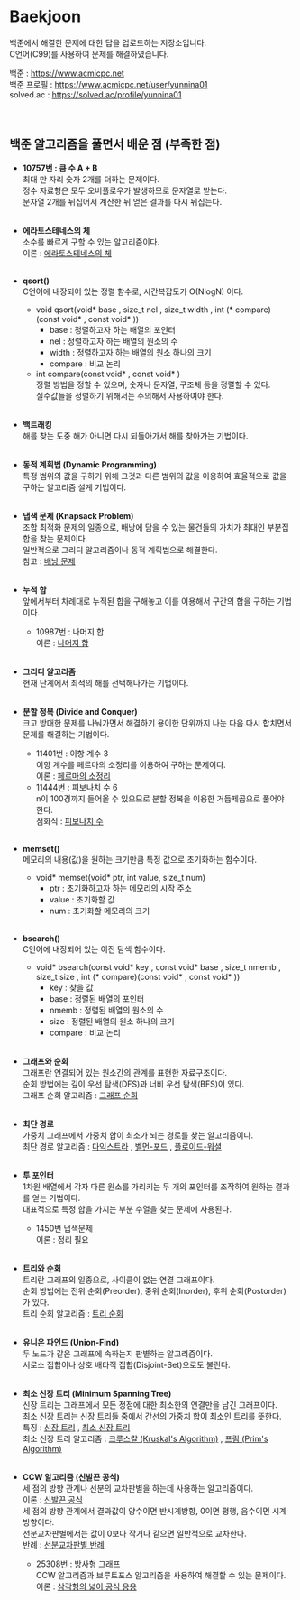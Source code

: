 # Baekjoon

백준에서 해결한 문제에 대한 답을 업로드하는 저장소입니다.  
C언어(C99)를 사용하여 문제를 해결하였습니다.  

백준 : https://www.acmicpc.net  
백준 프로필 : https://www.acmicpc.net/user/yunnina01  
solved.ac : https://solved.ac/profile/yunnina01
<br><br><br>

## 백준 알고리즘을 풀면서 배운 점 (부족한 점)

* **10757번 : 큼 수 A + B**  
최대 만 자리 숫자 2개를 더하는 문제이다.  
정수 자료형은 모두 오버플로우가 발생하므로 문자열로 받는다.  
문자열 2개를 뒤집어서 계산한 뒤 얻은 결과를 다시 뒤집는다.
<br><br>

* **에라토스테네스의 체**  
소수를 빠르게 구할 수 있는 알고리즘이다.  
이론 : [에라토스테네스의 체](https://ko.wikipedia.org/wiki/%EC%97%90%EB%9D%BC%ED%86%A0%EC%8A%A4%ED%85%8C%EB%84%A4%EC%8A%A4%EC%9D%98_%EC%B2%B4)
<br><br>

* **qsort()**  
C언어에 내장되어 있는 정렬 함수로, 시간복잡도가 O(NlogN) 이다.
  * void qsort(void* base , size_t nel , size_t width , int (* compare)(const void* , const void* ))
    * base : 정렬하고자 하는 배열의 포인터
    * nel : 정렬하고자 하는 배열의 원소의 수
    * width : 정렬하고자 하는 배열의 원소 하나의 크기
    * compare : 비교 논리
  * int compare(const void* , const void* )  
    정렬 방법을 정할 수 있으며, 숫자나 문자열, 구조체 등을 정렬할 수 있다.  
    실수값들을 정렬하기 위해서는 주의해서 사용하여야 한다.
<br><br>

* **백트래킹**  
해를 찾는 도중 해가 아니면 다시 되돌아가서 해를 찾아가는 기법이다.
<br><br>

* **동적 계획법 (Dynamic Programming)**  
특정 범위의 값을 구하기 위해 그것과 다른 범위의 값을 이용하여 효율적으로 값을 구하는 알고리즘 설계 기법이다.
<br><br>

* **냅색 문제 (Knapsack Problem)**  
조합 최적화 문제의 일종으로, 배낭에 담을 수 있는 물건들의 가치가 최대인 부분집합을 찾는 문제이다.  
일반적으로 그리디 알고리즘이나 동적 계획법으로 해결한다.  
참고 : [배낭 문제](https://namu.wiki/w/%EB%B0%B0%EB%82%AD%20%EB%AC%B8%EC%A0%9C#s-2)
<br><br>

* **누적 합**  
앞에서부터 차례대로 누적된 합을 구해놓고 이를 이용해서 구간의 합을 구하는 기법이다.  
  * 10987번 : 나머지 합  
  이론 : [나머지 합](https://user-images.githubusercontent.com/100751725/221102439-a74d986c-6132-4984-b962-2181f21152f3.png)
<br><br>

* **그리디 알고리즘**  
현재 단계에서 최적의 해를 선택해나가는 기법이다.
<br><br>

* **분할 정복 (Divide and Conquer)**  
크고 방대한 문제를 나눠가면서 해결하기 용이한 단위까지 나눈 다음 다시 합치면서 문제를 해결하는 기법이다.
  * 11401번 : 이항 계수 3  
  이항 계수를 페르마의 소정리를 이용하여 구하는 문제이다.  
  이론 : [페르마의 소정리](https://namu.wiki/w/%ED%8E%98%EB%A5%B4%EB%A7%88%EC%9D%98%20%EC%86%8C%EC%A0%95%EB%A6%AC)
  * 11444번 : 피보나치 수 6  
  n이 100경까지 들어올 수 있으므로 분할 정복을 이용한 거듭제곱으로 풀어야 한다.  
  점화식 : [피보나치 수](https://user-images.githubusercontent.com/100751725/225529462-6461b0ff-58f2-4a50-9c54-98207b1b3ba2.png)
<br><br>

* **memset()**  
메모리의 내용(값)을 원하는 크기만큼 특정 값으로 초기화하는 함수이다.
  * void* memset(void* ptr, int value, size_t num)
    * ptr : 초기화하고자 하는 메모리의 시작 주소
    * value : 초기화할 값
    * num : 초기화할 메모리의 크기
<br><br>

* **bsearch()**  
C언어에 내장되어 있는 이진 탐색 함수이다.
  * void* bsearch(const void* key , const void* base , size_t nmemb , size_t size , int (* compare)(const void* , const void* ))
    * key : 찾을 값
    * base : 정렬된 배열의 포인터
    * nmemb : 정렬된 배열의 원소의 수
    * size : 정렬된 배열의 원소 하나의 크기
    * compare : 비교 논리
<br><br>

* **그래프와 순회**  
그래프란 연결되어 있는 원소간의 관계를 표현한 자료구조이다.  
순회 방법에는 깊이 우선 탐색(DFS)과 너비 우선 탐색(BFS)이 있다.  
그래프 순회 알고리즘 : [그래프 순회](https://user-images.githubusercontent.com/100751725/221105356-fca74b74-f903-4444-b974-e433757fa02d.png)
<br><br>

* **최단 경로**  
가중치 그래프에서 가중치 합이 최소가 되는 경로를 찾는 알고리즘이다.  
최단 경로 알고리즘 : [다익스트라](https://namu.wiki/w/%EB%8B%A4%EC%9D%B5%EC%8A%A4%ED%8A%B8%EB%9D%BC%20%EC%95%8C%EA%B3%A0%EB%A6%AC%EC%A6%98) , 
[벨먼-포드](https://namu.wiki/w/%EB%B2%A8%EB%A8%BC-%ED%8F%AC%EB%93%9C%20%EC%95%8C%EA%B3%A0%EB%A6%AC%EC%A6%98?from=%EB%B2%A8%EB%A7%8C-%ED%8F%AC%EB%93%9C%20%EC%95%8C%EA%B3%A0%EB%A6%AC%EC%A6%98) , 
[플로이드-워셜](https://namu.wiki/w/%ED%94%8C%EB%A1%9C%EC%9D%B4%EB%93%9C-%EC%9B%8C%EC%85%9C%20%EC%95%8C%EA%B3%A0%EB%A6%AC%EC%A6%98)
<br><br>

* **투 포인터**  
1차원 배열에서 각자 다른 원소를 가리키는 두 개의 포인터를 조작하여 원하는 결과를 얻는 기법이다.  
대표적으로 특정 합을 가지는 부분 수열을 찾는 문제에 사용된다.  
  * 1450번 냅색문제  
  이론 : 정리 필요
<br><br>

* **트리와 순회**  
트리란 그래프의 일종으로, 사이클이 없는 연결 그래프이다.  
순회 방법에는 전위 순회(Preorder), 중위 순회(Inorder), 후위 순회(Postorder)가 있다.  
트리 순회 알고리즘 : [트리 순회](https://ko.wikipedia.org/wiki/%ED%8A%B8%EB%A6%AC_%EC%88%9C%ED%9A%8C)
<br><br>

* **유니온 파인드 (Union-Find)**  
두 노드가 같은 그래프에 속하는지 판별하는 알고리즘이다.  
서로소 집합이나 상호 배타적 집합(Disjoint-Set)으로도 불린다.
<br><br>

* **최소 신장 트리 (Minimum Spanning Tree)**  
신장 트리는 그래프에서 모든 정점에 대한 최소한의 연결만을 남긴 그래프이다.  
최소 신장 트리는 신장 트리들 중에서 간선의 가중치 합이 최소인 트리를 뜻한다.  
특징 : [신장 트리](https://user-images.githubusercontent.com/100751725/221528323-91f2d166-8116-4134-b828-6fdfb8eced8c.png) , 
[최소 신장 트리](https://user-images.githubusercontent.com/100751725/221528652-2cfa39d3-272e-480e-b679-1c8ef628162b.png)  
최소 신장 트리 알고리즘 : [크루스칼 (Kruskal's Algorithm)](https://namu.wiki/w/%ED%81%AC%EB%A3%A8%EC%8A%A4%EC%B9%BC%20%EC%95%8C%EA%B3%A0%EB%A6%AC%EC%A6%98) , 
[프림 (Prim's Algorithm)](https://namu.wiki/w/%ED%94%84%EB%A6%BC%20%EC%95%8C%EA%B3%A0%EB%A6%AC%EC%A6%98)
<br><br>

* **CCW 알고리즘 (신발끈 공식)**  
세 점의 방향 관계나 선분의 교차판별을 하는데 사용하는 알고리즘이다.  
이론 : [신발끈 공식](https://namu.wiki/w/%EC%8B%A0%EB%B0%9C%EB%81%88%20%EA%B3%B5%EC%8B%9D)  
세 점의 방향 관계에서 결과값이 양수이면 반시계방향, 0이면 평행, 음수이면 시계방향이다.  
선분교차판별에서는 값이 0보다 작거나 같으면 일반적으로 교차한다.  
반례 : [선분교차판별 반례](https://user-images.githubusercontent.com/100751725/226580880-932b1ee9-c394-4b38-9487-0daf4b44787e.png)  
  * 25308번 : 방사형 그래프  
  CCW 알고리즘과 브루트포스 알고리즘을 사용하여 해결할 수 있는 문제이다.  
  이론 : [삼각형의 넓이 공식 응용](https://user-images.githubusercontent.com/100751725/226583296-024643a6-03f4-42f1-9fc6-9dd788956204.png)
<br><br>
